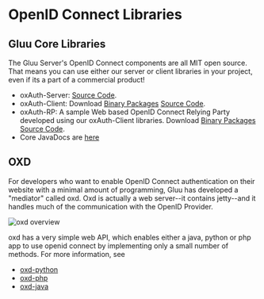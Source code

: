 # OpenID Connect Libraries

## Gluu Core Libraries

The Gluu Server's OpenID Connect components are all MIT open source. That means you can use either our server or
client libraries in your project, even if its a part of a commercial product!

- oxAuth-Server: [Source Code](https://github.com/GluuFederation/oxAuth/tree/master/Server).
- oxAuth-Client: Download [Binary Packages](http://ox.gluu.org/maven/org/xdi/oxauth-client/)
[Source Code](https://github.com/GluuFederation/oxAuth/tree/master/Client).
- oxAuth-RP: A sample Web based OpenID Connect Relying Party developed using our oxAuth-Client libraries.
Download [Binary Packages](http://ox.gluu.org/maven/org/xdi/oxauth-rp/)
[Source Code](https://github.com/GluuFederation/oxAuth/tree/master/RP).
- Core JavaDocs are [here](http://ox.gluu.org/oxauth-javadocs/apidocs/)
 
## OXD

For developers who want to enable OpenID Connect authentication on their website with a minimal amount 
of programming, Gluu has developed a "mediator" called oxd. Oxd is actually a web server--it contains jetty--and it 
handles much of the communication with the OpenID Provider. 

![oxd overview](https://raw.githubusercontent.com/GluuFederation/docs/master/sources/img/oxd/oxd-rp.png)

oxd has a very simple web API, which enables either a java, python or php app to use openid connect by implementing
only a small number of methods. For more information, see
- [oxd-python](https://github.com/GluuFederation/oxd-python)
- [oxd-php](https://github.com/GluuFederation/oxd-php)
- [oxd-java](https://github.com/GluuFederation/oxd/tree/master/oxd-client)

